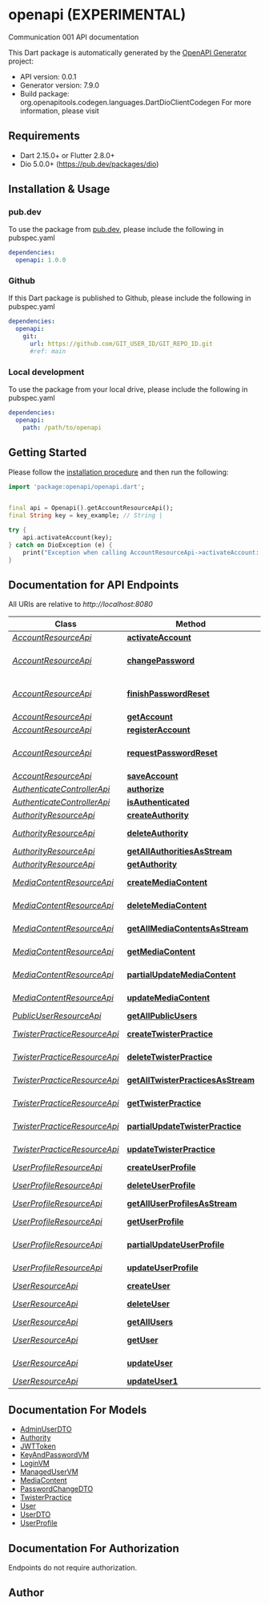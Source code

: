 # openapi (EXPERIMENTAL)
Communication 001 API documentation

This Dart package is automatically generated by the [OpenAPI Generator](https://openapi-generator.tech) project:

- API version: 0.0.1
- Generator version: 7.9.0
- Build package: org.openapitools.codegen.languages.DartDioClientCodegen
For more information, please visit []()

## Requirements

* Dart 2.15.0+ or Flutter 2.8.0+
* Dio 5.0.0+ (https://pub.dev/packages/dio)

## Installation & Usage

### pub.dev
To use the package from [pub.dev](https://pub.dev), please include the following in pubspec.yaml
```yaml
dependencies:
  openapi: 1.0.0
```

### Github
If this Dart package is published to Github, please include the following in pubspec.yaml
```yaml
dependencies:
  openapi:
    git:
      url: https://github.com/GIT_USER_ID/GIT_REPO_ID.git
      #ref: main
```

### Local development
To use the package from your local drive, please include the following in pubspec.yaml
```yaml
dependencies:
  openapi:
    path: /path/to/openapi
```

## Getting Started

Please follow the [installation procedure](#installation--usage) and then run the following:

```dart
import 'package:openapi/openapi.dart';


final api = Openapi().getAccountResourceApi();
final String key = key_example; // String | 

try {
    api.activateAccount(key);
} catch on DioException (e) {
    print("Exception when calling AccountResourceApi->activateAccount: $e\n");
}

```

## Documentation for API Endpoints

All URIs are relative to *http://localhost:8080*

Class | Method | HTTP request | Description
------------ | ------------- | ------------- | -------------
[*AccountResourceApi*](doc/AccountResourceApi.md) | [**activateAccount**](doc/AccountResourceApi.md#activateaccount) | **GET** /api/activate | 
[*AccountResourceApi*](doc/AccountResourceApi.md) | [**changePassword**](doc/AccountResourceApi.md#changepassword) | **POST** /api/account/change-password | 
[*AccountResourceApi*](doc/AccountResourceApi.md) | [**finishPasswordReset**](doc/AccountResourceApi.md#finishpasswordreset) | **POST** /api/account/reset-password/finish | 
[*AccountResourceApi*](doc/AccountResourceApi.md) | [**getAccount**](doc/AccountResourceApi.md#getaccount) | **GET** /api/account | 
[*AccountResourceApi*](doc/AccountResourceApi.md) | [**registerAccount**](doc/AccountResourceApi.md#registeraccount) | **POST** /api/register | 
[*AccountResourceApi*](doc/AccountResourceApi.md) | [**requestPasswordReset**](doc/AccountResourceApi.md#requestpasswordreset) | **POST** /api/account/reset-password/init | 
[*AccountResourceApi*](doc/AccountResourceApi.md) | [**saveAccount**](doc/AccountResourceApi.md#saveaccount) | **POST** /api/account | 
[*AuthenticateControllerApi*](doc/AuthenticateControllerApi.md) | [**authorize**](doc/AuthenticateControllerApi.md#authorize) | **POST** /api/authenticate | 
[*AuthenticateControllerApi*](doc/AuthenticateControllerApi.md) | [**isAuthenticated**](doc/AuthenticateControllerApi.md#isauthenticated) | **GET** /api/authenticate | 
[*AuthorityResourceApi*](doc/AuthorityResourceApi.md) | [**createAuthority**](doc/AuthorityResourceApi.md#createauthority) | **POST** /api/authorities | 
[*AuthorityResourceApi*](doc/AuthorityResourceApi.md) | [**deleteAuthority**](doc/AuthorityResourceApi.md#deleteauthority) | **DELETE** /api/authorities/{id} | 
[*AuthorityResourceApi*](doc/AuthorityResourceApi.md) | [**getAllAuthoritiesAsStream**](doc/AuthorityResourceApi.md#getallauthoritiesasstream) | **GET** /api/authorities | 
[*AuthorityResourceApi*](doc/AuthorityResourceApi.md) | [**getAuthority**](doc/AuthorityResourceApi.md#getauthority) | **GET** /api/authorities/{id} | 
[*MediaContentResourceApi*](doc/MediaContentResourceApi.md) | [**createMediaContent**](doc/MediaContentResourceApi.md#createmediacontent) | **POST** /api/media-contents | 
[*MediaContentResourceApi*](doc/MediaContentResourceApi.md) | [**deleteMediaContent**](doc/MediaContentResourceApi.md#deletemediacontent) | **DELETE** /api/media-contents/{id} | 
[*MediaContentResourceApi*](doc/MediaContentResourceApi.md) | [**getAllMediaContentsAsStream**](doc/MediaContentResourceApi.md#getallmediacontentsasstream) | **GET** /api/media-contents | 
[*MediaContentResourceApi*](doc/MediaContentResourceApi.md) | [**getMediaContent**](doc/MediaContentResourceApi.md#getmediacontent) | **GET** /api/media-contents/{id} | 
[*MediaContentResourceApi*](doc/MediaContentResourceApi.md) | [**partialUpdateMediaContent**](doc/MediaContentResourceApi.md#partialupdatemediacontent) | **PATCH** /api/media-contents/{id} | 
[*MediaContentResourceApi*](doc/MediaContentResourceApi.md) | [**updateMediaContent**](doc/MediaContentResourceApi.md#updatemediacontent) | **PUT** /api/media-contents/{id} | 
[*PublicUserResourceApi*](doc/PublicUserResourceApi.md) | [**getAllPublicUsers**](doc/PublicUserResourceApi.md#getallpublicusers) | **GET** /api/users | 
[*TwisterPracticeResourceApi*](doc/TwisterPracticeResourceApi.md) | [**createTwisterPractice**](doc/TwisterPracticeResourceApi.md#createtwisterpractice) | **POST** /api/twister-practices | 
[*TwisterPracticeResourceApi*](doc/TwisterPracticeResourceApi.md) | [**deleteTwisterPractice**](doc/TwisterPracticeResourceApi.md#deletetwisterpractice) | **DELETE** /api/twister-practices/{id} | 
[*TwisterPracticeResourceApi*](doc/TwisterPracticeResourceApi.md) | [**getAllTwisterPracticesAsStream**](doc/TwisterPracticeResourceApi.md#getalltwisterpracticesasstream) | **GET** /api/twister-practices | 
[*TwisterPracticeResourceApi*](doc/TwisterPracticeResourceApi.md) | [**getTwisterPractice**](doc/TwisterPracticeResourceApi.md#gettwisterpractice) | **GET** /api/twister-practices/{id} | 
[*TwisterPracticeResourceApi*](doc/TwisterPracticeResourceApi.md) | [**partialUpdateTwisterPractice**](doc/TwisterPracticeResourceApi.md#partialupdatetwisterpractice) | **PATCH** /api/twister-practices/{id} | 
[*TwisterPracticeResourceApi*](doc/TwisterPracticeResourceApi.md) | [**updateTwisterPractice**](doc/TwisterPracticeResourceApi.md#updatetwisterpractice) | **PUT** /api/twister-practices/{id} | 
[*UserProfileResourceApi*](doc/UserProfileResourceApi.md) | [**createUserProfile**](doc/UserProfileResourceApi.md#createuserprofile) | **POST** /api/user-profiles | 
[*UserProfileResourceApi*](doc/UserProfileResourceApi.md) | [**deleteUserProfile**](doc/UserProfileResourceApi.md#deleteuserprofile) | **DELETE** /api/user-profiles/{id} | 
[*UserProfileResourceApi*](doc/UserProfileResourceApi.md) | [**getAllUserProfilesAsStream**](doc/UserProfileResourceApi.md#getalluserprofilesasstream) | **GET** /api/user-profiles | 
[*UserProfileResourceApi*](doc/UserProfileResourceApi.md) | [**getUserProfile**](doc/UserProfileResourceApi.md#getuserprofile) | **GET** /api/user-profiles/{id} | 
[*UserProfileResourceApi*](doc/UserProfileResourceApi.md) | [**partialUpdateUserProfile**](doc/UserProfileResourceApi.md#partialupdateuserprofile) | **PATCH** /api/user-profiles/{id} | 
[*UserProfileResourceApi*](doc/UserProfileResourceApi.md) | [**updateUserProfile**](doc/UserProfileResourceApi.md#updateuserprofile) | **PUT** /api/user-profiles/{id} | 
[*UserResourceApi*](doc/UserResourceApi.md) | [**createUser**](doc/UserResourceApi.md#createuser) | **POST** /api/admin/users | 
[*UserResourceApi*](doc/UserResourceApi.md) | [**deleteUser**](doc/UserResourceApi.md#deleteuser) | **DELETE** /api/admin/users/{login} | 
[*UserResourceApi*](doc/UserResourceApi.md) | [**getAllUsers**](doc/UserResourceApi.md#getallusers) | **GET** /api/admin/users | 
[*UserResourceApi*](doc/UserResourceApi.md) | [**getUser**](doc/UserResourceApi.md#getuser) | **GET** /api/admin/users/{login} | 
[*UserResourceApi*](doc/UserResourceApi.md) | [**updateUser**](doc/UserResourceApi.md#updateuser) | **PUT** /api/admin/users/{login} | 
[*UserResourceApi*](doc/UserResourceApi.md) | [**updateUser1**](doc/UserResourceApi.md#updateuser1) | **PUT** /api/admin/users | 


## Documentation For Models

 - [AdminUserDTO](doc/AdminUserDTO.md)
 - [Authority](doc/Authority.md)
 - [JWTToken](doc/JWTToken.md)
 - [KeyAndPasswordVM](doc/KeyAndPasswordVM.md)
 - [LoginVM](doc/LoginVM.md)
 - [ManagedUserVM](doc/ManagedUserVM.md)
 - [MediaContent](doc/MediaContent.md)
 - [PasswordChangeDTO](doc/PasswordChangeDTO.md)
 - [TwisterPractice](doc/TwisterPractice.md)
 - [User](doc/User.md)
 - [UserDTO](doc/UserDTO.md)
 - [UserProfile](doc/UserProfile.md)


## Documentation For Authorization

Endpoints do not require authorization.


## Author



